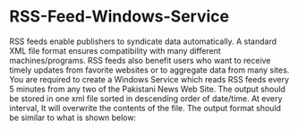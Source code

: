 # RSS-Feed-Windows-Service
RSS feeds enable publishers to syndicate data automatically. A standard XML file format ensures compatibility with many different machines/programs. RSS feeds also benefit users who want to receive timely updates from favorite websites or to aggregate data from many sites. You are required to create a Windows Service which reads RSS feeds every 5 minutes from any two of the Pakistani News Web Site. The output should be stored in one xml file sorted in descending order of date/time. At every interval, It will overwrite the contents of the file. The output format should be similar to what is shown below: 
<NewsItem> 
  <Title></Title> 
  <Description></Description> 
  <PublishedDate></PublishedDate> 
  <NewsChannel></NewsChannel> 
</NewsItem>
